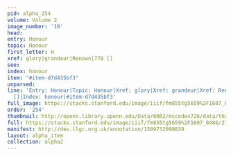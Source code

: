 ```yaml
---
pid: alpha_254
volume: Volume 2
image_number: '19'
head: 
entry: Honour
topic: Honour
first_letter: H
xref: glory|grandeur|Renown|778 []
see: 
index: honour
item: "#item-d7d435bf3"
unparsed: 
line: 'Entry: Honour|Topic: Honour|Xref: glory|Xref: grandeur|Xref: Renown|Xref: 778
  []|Index: honour|#item-d7d435bf3'
full_image: https://stacks.stanford.edu/image/iiif/fm855tg5659%2F1607_0486/full/full/0/default.jpg
order: '254'
thumbnail: http://openn.library.upenn.edu/Data/0002/mscodex726/data/thumb/1607_0486_thumb.jpg
full: https://stacks.stanford.edu/image/iiif/fm855tg5659%2F1607_0486/270,1887,3168,689/full/0/default.jpg
manifest: http://dev.llgc.org.uk/annotation/1509732090839
layout: alpha_item
collection: alpha2
---
```

